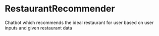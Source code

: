 # RestaurantRecommender
Chatbot which recommends the ideal restaurant for user based on user inputs and given restaurant data 
